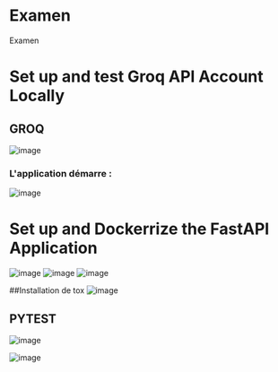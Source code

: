 # Examen
Examen
# Set up and test Groq API Account Locally
## GROQ
![image](https://github.com/user-attachments/assets/861f377a-c89e-4dff-a087-ce4bfb9e5749)

### L'application démarre : 
![image](https://github.com/user-attachments/assets/92f09ec3-6f78-49fd-80f4-c94104242c3b)

# Set up and Dockerrize the FastAPI Application
![image](https://github.com/user-attachments/assets/7536ac4b-004e-418c-beac-c0302b102424)
![image](https://github.com/user-attachments/assets/ae2d6a4e-3065-4246-9011-373242cb4b7e)
![image](https://github.com/user-attachments/assets/d9b0c03a-fc60-4e8d-8992-843b95c21b73)

##Installation de tox
![image](https://github.com/user-attachments/assets/7e13ad73-8005-401b-ad63-9081269b6ce4)

## PYTEST
![image](https://github.com/user-attachments/assets/4c304e4e-7604-48bc-b108-9ecd2fff7272)

![image](https://github.com/user-attachments/assets/67e1f976-30d1-4e7f-a24d-a40d300618bc)


